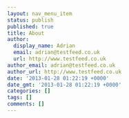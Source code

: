 ```yaml
---
layout: nav_menu_item
status: publish
published: true
title: About
author:
  display_name: Adrian
  email: adrian@testfeed.co.uk
  url: http://www.testfeed.co.uk
author_email: adrian@testfeed.co.uk
author_url: http://www.testfeed.co.uk
date: '2013-01-28 01:22:19 +0000'
date_gmt: '2013-01-28 01:22:19 +0000'
categories: []
tags: []
comments: []
---
```


